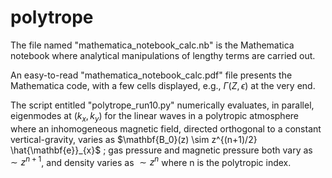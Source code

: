 # polytrope

The file named "mathematica_notebook_calc.nb" is the Mathematica notebook where analytical manipulations of lengthy terms are carried out.

An easy-to-read "mathematica_notebook_calc.pdf" file presents the Mathematica code, with a few cells displayed, e.g., $\Gamma(Z,\epsilon)$ at the very end.

The script entitled "polytrope_run10.py" numerically evaluates, in parallel, eigenmodes at $(k_x, k_y)$ for the linear waves in a polytropic atmosphere where an inhomogeneous magnetic field, directed orthogonal to a constant vertical-gravity, varies as $\mathbf{B_0}(z) \sim z^{(n+1)/2} \hat{\mathbf{e}}_{x}$ ; gas pressure and magnetic pressure both vary as $\sim z^{n+1}$, and density varies as $\sim z^n$ where n is the polytropic index.

